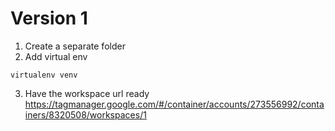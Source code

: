 # Version 1
1. Create a separate folder
2. Add virtual env
```shell
virtualenv venv
```
3. Have the workspace url ready
https://tagmanager.google.com/#/container/accounts/273556992/containers/8320508/workspaces/1
